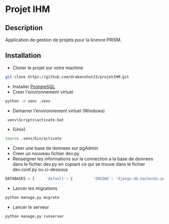 # Projet IHM

## Description
Application de gestion de projets pour la licence PRISM.
## Installation
- Cloner le projet sur votre machine
```bash
git clone https://github.com/drakenshot23/projetIHM.git
```
- Installer [PostgreSQL](https://www.enterprisedb.com/downloads/)
- Creer l'environnement virtuel
```bash
python -m venv .venv
```
- Demarrer l'environnement virtuel (Windows)
```bash
.venv\Scripts\activate.bat
```
- (Unix)
```bash
source .venv/bin/activate
```
- Creer une base de donnees sur pgAdmin
- Creer un nouveau fichier dev.py
- Renseigner les informations sur la connection a la base de donnees dans le fichier dev.py en copiant ce qui se trouve dans le fichier dev.conf.py ou ci-dessous 
```python
DATABASES = {     'default': {         'ENGINE': 'django.db.backends.postgresql',         'NAME': 'utaskdb',         'USER': '',         'PASSWORD': '',         'HOST': '127.0.0.1',         'PORT': '5432',     } }
```
- Lancer les migrations
```bash
python manage.py migrate
```
- Lancer le serveur
```bash
python manage.py runserver
```
